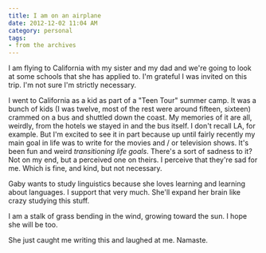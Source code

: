 ```yaml
---
title: I am on an airplane
date: 2012-12-02 11:04 AM
category: personal
tags:
- from the archives
---
```


I am flying to California with my sister and my dad and we're going to look at some schools that she has applied to. I'm grateful I was invited on this trip. I'm not sure I'm strictly necessary.

I went to California as a kid as part of a "Teen Tour" summer camp. It was a bunch of kids (I was twelve, most of the rest were around fifteen, sixteen) crammed on a bus and shuttled down the coast. My memories of it are all, weirdly, from the hotels we stayed in and the bus itself. I don't recall LA, for example. But I'm excited to see it in part because up until fairly recently my main goal in life was to write for the movies and / or television shows. It's been fun and weird *transitioning life goals*. There's a sort of sadness to it? Not on my end, but a perceived one on theirs. I perceive that they're sad for me. Which is fine, and kind, but not necessary.

Gaby wants to study linguistics because she loves learning and learning about languages. I support that very much. She'll expand her brain like crazy studying this stuff.

I am a stalk of grass bending in the wind, growing toward the sun. I hope she will be too.

She just caught me writing this and laughed at me. Namaste.
